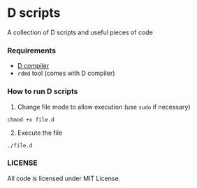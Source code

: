 # D scripts
A collection of D scripts and useful pieces of code

### Requirements
* [D compiler](https://dlang.org/download)
* `rdmd` tool (comes with D compiler)

### How to run D scripts
1. Change file mode to allow execution (use `sudo` if necessary)
```
chmod +x file.d
```

2. Execute the file
```
./file.d
```

### LICENSE
All code is licensed under MIT License.
